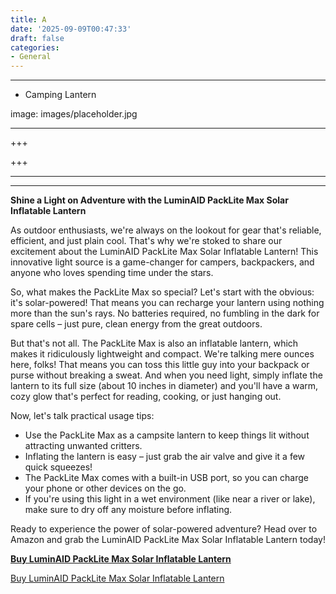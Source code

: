 ```yaml
---
title: A
date: '2025-09-09T00:47:33'
draft: false
categories:
- General
---
```


---

- Camping Lantern

image: images/placeholder.jpg

---

+++






+++





---



---
**Shine a Light on Adventure with the LuminAID PackLite Max Solar Inflatable Lantern**

As outdoor enthusiasts, we're always on the lookout for gear that's reliable, efficient, and just plain cool. That's why we're stoked to share our excitement about the LuminAID PackLite Max Solar Inflatable Lantern! This innovative light source is a game-changer for campers, backpackers, and anyone who loves spending time under the stars.

So, what makes the PackLite Max so special? Let's start with the obvious: it's solar-powered! That means you can recharge your lantern using nothing more than the sun's rays. No batteries required, no fumbling in the dark for spare cells – just pure, clean energy from the great outdoors.

But that's not all. The PackLite Max is also an inflatable lantern, which makes it ridiculously lightweight and compact. We're talking mere ounces here, folks! That means you can toss this little guy into your backpack or purse without breaking a sweat. And when you need light, simply inflate the lantern to its full size (about 10 inches in diameter) and you'll have a warm, cozy glow that's perfect for reading, cooking, or just hanging out.

Now, let's talk practical usage tips:

* Use the PackLite Max as a campsite lantern to keep things lit without attracting unwanted critters.
* Inflating the lantern is easy – just grab the air valve and give it a few quick squeezes!
* The PackLite Max comes with a built-in USB port, so you can charge your phone or other devices on the go.
* If you're using this light in a wet environment (like near a river or lake), make sure to dry off any moisture before inflating.

Ready to experience the power of solar-powered adventure? Head over to Amazon and grab the LuminAID PackLite Max Solar Inflatable Lantern today!

**[Buy LuminAID PackLite Max Solar Inflatable Lantern](https://www.amazon.com/dp/B0716JV1SG)**

[Buy LuminAID PackLite Max Solar Inflatable Lantern](https://www.amazon.com/dp/B0716JV1SG)